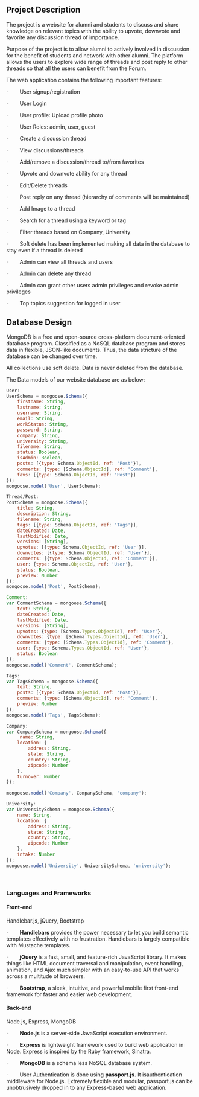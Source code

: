 ## Project Description

The project is a website for alumni
and students to discuss and share knowledge on relevant topics with the ability
to upvote, downvote and favorite any discussion thread of importance.

Purpose of the project is to
allow alumni to actively involved in discussion for the benefit of students and
network with other alumni. The platform allows the users to explore wide range
of threads and post reply to other threads so that all the users can benefit
from the Forum.

The web application contains the
following important features:

·       
User signup/registration

·       
User Login

·       
User profile: Upload profile photo

·       
User Roles: admin, user, guest

·       
Create a discussion thread

·       
View discussions/threads

·       
Add/remove a discussion/thread to/from favorites

·       
Upvote and downvote ability for any thread

·       
Edit/Delete threads

·       
Post reply on any thread (hierarchy of comments
will be maintained)

·       
Add Image to a thread

·       
Search for a thread using a keyword or tag

·       
Filter threads based on Company, University

·       
Soft delete has been implemented making all data
in the database to stay even if a thread is deleted

·       
Admin can view all threads and users

·       
Admin can delete any thread

·       
Admin can grant other users admin privileges and
revoke admin privileges

·       
Top topics suggestion for logged in user

## Database Design

MongoDB is a free and open-source
cross-platform document-oriented database program. Classified as a NoSQL
database program and stores data in flexible, JSON-like documents. Thus, the
data stricture of the database can be changed over time. 

All collections use soft delete.
Data is never deleted from the database.

The Data models of our website
database are as below:

```js
User:
UserSchema = mongoose.Schema({
    firstname: String,
    lastname: String,
    username: String,
    email: String,
    workStatus: String,
    password: String,
    company: String,
    university: String,
    filename: String,
    status: Boolean,
    isAdmin: Boolean,
    posts: [{type: Schema.ObjectId, ref: 'Post'}],
    comments: {type: [Schema.ObjectId], ref: 'Comment'},
    favs: [{type: Schema.ObjectId, ref: 'Post'}]
});
mongoose.model('User', UserSchema);

```
```js
Thread/Post:
PostSchema = mongoose.Schema({
    title: String,
    description: String,
    filename: String,
    tags: [{type: Schema.ObjectId, ref: 'Tags'}],
    dateCreated: Date,
    lastModified: Date,
    versions: [String],
    upvotes: [{type: Schema.ObjectId, ref: 'User'}],
    downvotes: [{type: Schema.ObjectId, ref: 'User'}],
    comments: [{type: Schema.ObjectId, ref: 'Comment'}],
    user: {type: Schema.ObjectId, ref: 'User'},
    status: Boolean,
    preview: Number
});
mongoose.model('Post', PostSchema);

```
```js
Comment:
var CommentSchema = mongoose.Schema({
    text: String,
    dateCreated: Date,
    lastModified: Date,
    versions: [String],
    upvotes: {type: [Schema.Types.ObjectId], ref: 'User'},
    downvotes: {type: [Schema.Types.ObjectId], ref: 'User'},
    comments: {type: [Schema.Types.ObjectId], ref: 'Comment'},
    user: {type: Schema.Types.ObjectId, ref: 'User'},
    status: Boolean
});
mongoose.model('Comment', CommentSchema);

```
```js
Tags:
var TagsSchema = mongoose.Schema({
    text: String,
    posts: [{type: Schema.ObjectId, ref: 'Post'}],
    comments: {type: [Schema.ObjectId], ref: 'Comment'},
    preview: Number
});
mongoose.model('Tags', TagsSchema);

```
```js
Company:
var CompanySchema = mongoose.Schema({
     name: String,
    location: {
        address: String,
        state: String,
        country: String,
        zipcode: Number
    },
    turnover: Number
});

mongoose.model('Company', CompanySchema, 'company');

```
```js
University:
var UniversitySchema = mongoose.Schema({
    name: String,
    location: {
        address: String,
        state: String,
        country: String,
        zipcode: Number
    },
    intake: Number
});
mongoose.model('University', UniversitySchema, 'university');

```

 

### Languages and Frameworks

#### Front-end

Handlebar.js, jQuery, Bootstrap

·       
**Handlebars** provides the power necessary to let you build semantic templates effectively with no
frustration. Handlebars is largely compatible with Mustache templates.

·       
**jQuery** is a fast, small, and feature-rich
JavaScript library. It makes things like HTML document traversal and
manipulation, event handling, animation, and Ajax much simpler with an
easy-to-use API that works across a multitude of browsers.

·       
**Bootstrap**, a sleek, intuitive, and powerful mobile
first front-end framework for faster and easier web development.

#### Back-end

Node.js, Express, MongoDB

·       
**Node.js**
is a server-side JavaScript execution environment. 

·       
**Express**
is lightweight framework used to build web application in Node. Express is
inspired by the Ruby framework, Sinatra. 

·       
**MongoDB**
is a schema less NoSQL database system. 

·       
User Authentication is done using **passport.js.** It isauthentication middleware for Node.js. Extremely flexible and
modular, passport.js can be unobtrusively dropped in to any Express-based web
application.
